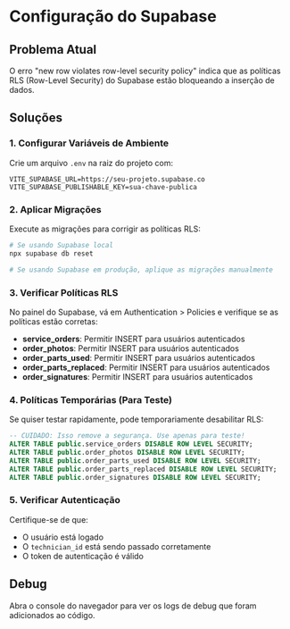 # Configuração do Supabase

## Problema Atual
O erro "new row violates row-level security policy" indica que as políticas RLS (Row-Level Security) do Supabase estão bloqueando a inserção de dados.

## Soluções

### 1. Configurar Variáveis de Ambiente
Crie um arquivo `.env` na raiz do projeto com:

```env
VITE_SUPABASE_URL=https://seu-projeto.supabase.co
VITE_SUPABASE_PUBLISHABLE_KEY=sua-chave-publica
```

### 2. Aplicar Migrações
Execute as migrações para corrigir as políticas RLS:

```bash
# Se usando Supabase local
npx supabase db reset

# Se usando Supabase em produção, aplique as migrações manualmente
```

### 3. Verificar Políticas RLS
No painel do Supabase, vá em Authentication > Policies e verifique se as políticas estão corretas:

- **service_orders**: Permitir INSERT para usuários autenticados
- **order_photos**: Permitir INSERT para usuários autenticados
- **order_parts_used**: Permitir INSERT para usuários autenticados
- **order_parts_replaced**: Permitir INSERT para usuários autenticados
- **order_signatures**: Permitir INSERT para usuários autenticados

### 4. Políticas Temporárias (Para Teste)
Se quiser testar rapidamente, pode temporariamente desabilitar RLS:

```sql
-- CUIDADO: Isso remove a segurança. Use apenas para teste!
ALTER TABLE public.service_orders DISABLE ROW LEVEL SECURITY;
ALTER TABLE public.order_photos DISABLE ROW LEVEL SECURITY;
ALTER TABLE public.order_parts_used DISABLE ROW LEVEL SECURITY;
ALTER TABLE public.order_parts_replaced DISABLE ROW LEVEL SECURITY;
ALTER TABLE public.order_signatures DISABLE ROW LEVEL SECURITY;
```

### 5. Verificar Autenticação
Certifique-se de que:
- O usuário está logado
- O `technician_id` está sendo passado corretamente
- O token de autenticação é válido

## Debug
Abra o console do navegador para ver os logs de debug que foram adicionados ao código.
